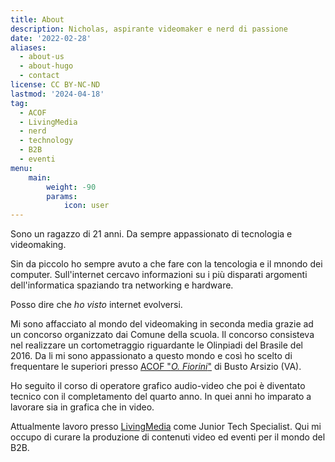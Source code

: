 ```yaml
---
title: About
description: Nicholas, aspirante videomaker e nerd di passione
date: '2022-02-28'
aliases:
  - about-us
  - about-hugo
  - contact
license: CC BY-NC-ND
lastmod: '2024-04-18'
tag:
  - ACOF
  - LivingMedia
  - nerd
  - technology
  - B2B
  - eventi
menu:
    main: 
        weight: -90
        params:
            icon: user
---
```


Sono un ragazzo di 21 anni. Da sempre appassionato di tecnologia e videomaking.

Sin da piccolo ho sempre avuto a che fare con la tencologia e il mnondo dei computer. Sull'internet cercavo informazioni su i più disparati argomenti dell'informatica spaziando tra networking e hardware.

Posso dire che *ho visto* internet evolversi.

Mi sono affacciato al mondo del videomaking in seconda media grazie ad un concorso organizzato dai Comune della scuola. Il concorso consisteva nel realizzare un cortometraggio riguardante le Olinpiadi del Brasile del 2016. Da li mi sono appassionato a questo mondo e così ho scelto di frequentare le superiori presso [ACOF "*O. Fiorini*"](https://www.acofbusto.it/) di Busto Arsizio (VA).

Ho seguito il corso di operatore grafico audio-video che poi è diventato tecnico con il completamento del quarto anno. In quei anni ho imparato a lavorare sia in grafica che in video.

Attualmente lavoro presso [LivingMedia](https://www.linkedin.com/company/living-media-s-r-l-/) come Junior Tech Specialist. Qui mi occupo di curare la produzione di contenuti video ed eventi per il mondo del B2B.